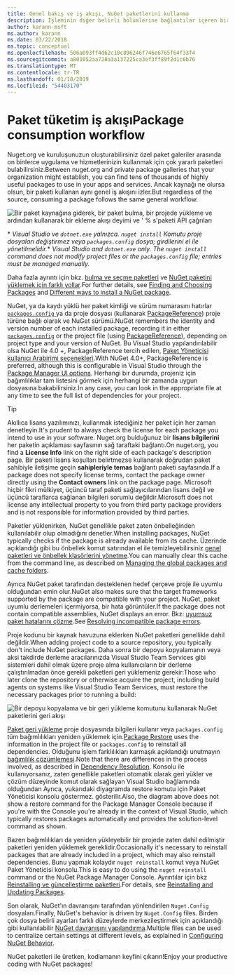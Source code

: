 ```yaml
---
title: Genel bakış ve iş akışı, NuGet paketlerini kullanma
description: İşleminin diğer belirli bölümlerine bağlantılar içeren bir proje içinde NuGet paketlerini kullanma işlemine bir genel bakış.
author: karann-msft
ms.author: karann
ms.date: 03/22/2018
ms.topic: conceptual
ms.openlocfilehash: 506a093ff4d62c10c896246f746e6765f64f33f4
ms.sourcegitcommit: a801052aa728a3a137225ca3ef3ff89f2d1c6b76
ms.translationtype: MT
ms.contentlocale: tr-TR
ms.lasthandoff: 01/18/2019
ms.locfileid: "54403170"
---
```

# <a name="package-consumption-workflow"></a><span data-ttu-id="dc79a-103">Paket tüketim iş akışı</span><span class="sxs-lookup"><span data-stu-id="dc79a-103">Package consumption workflow</span></span>

<span data-ttu-id="dc79a-104">Nuget.org ve kuruluşunuzun oluşturabilirsiniz özel paket galeriler arasında on binlerce uygulama ve hizmetlerinizin kullanmak için çok yararlı paketleri bulabilirsiniz.</span><span class="sxs-lookup"><span data-stu-id="dc79a-104">Between nuget.org and private package galleries that your organization might establish, you can find tens of thousands of highly useful packages to use in your apps and services.</span></span> <span data-ttu-id="dc79a-105">Ancak kaynağı ne olursa olsun, bir paketi kullanan aynı genel iş akışını izler.</span><span class="sxs-lookup"><span data-stu-id="dc79a-105">But regardless of the source, consuming a package follows the same general workflow.</span></span>

![Bir paket kaynağına giderek, bir paket bulma, bir projede yükleme ve ardından kullanarak bir ekleme akışı deyimi ve ' % s'paketi API çağrıları](media/Overview-01-GeneralFlow.png)

<span data-ttu-id="dc79a-107">\* _Visual Studio ve `dotnet.exe` yalnızca. `nuget install` Komutu proje dosyaları değiştirmez veya `packages.config` dosya; girdilerini el ile yönetilmelidir._</span><span class="sxs-lookup"><span data-stu-id="dc79a-107">\* _Visual Studio and `dotnet.exe` only. The `nuget install` command does not modify project files or the `packages.config` file; entries must be managed manually._</span></span>

<span data-ttu-id="dc79a-108">Daha fazla ayrıntı için bkz. [bulma ve seçme paketleri](../consume-packages/finding-and-choosing-packages.md) ve [NuGet paketini yüklemek için farklı yollar](ways-to-install-a-package.md).</span><span class="sxs-lookup"><span data-stu-id="dc79a-108">For further details, see [Finding and Choosing Packages](../consume-packages/finding-and-choosing-packages.md) and [Different ways to install a NuGet package](ways-to-install-a-package.md).</span></span>

<span data-ttu-id="dc79a-109">NuGet, ya da kaydı yüklü her paket kimliği ve sürüm numarasını hatırlar [ `packages.config` ](../reference/packages-config.md) ya da proje dosyası (kullanarak [PackageReference](../consume-packages/package-references-in-project-files.md)) proje türüne bağlı olarak ve NuGet sürümü.</span><span class="sxs-lookup"><span data-stu-id="dc79a-109">NuGet remembers the identity and version number of each installed package, recording it in either [`packages.config`](../reference/packages-config.md) or the project file (using [PackageReference](../consume-packages/package-references-in-project-files.md)), depending on project type and your version of NuGet.</span></span> <span data-ttu-id="dc79a-110">Bu Visual Studio yapılandırılabilir olsa NuGet ile 4.0 +, PackageReference tercih edilen, [Paket Yöneticisi kullanıcı Arabirimi seçenekleri](../tools/package-manager-ui.md).</span><span class="sxs-lookup"><span data-stu-id="dc79a-110">With NuGet 4.0+, PackageReference is preferred, although this is configurable in Visual Studio through the [Package Manager UI options](../tools/package-manager-ui.md).</span></span> <span data-ttu-id="dc79a-111">Herhangi bir durumda, projeniz için bağımlılıklar tam listesini görmek için herhangi bir zamanda uygun dosyasına bakabilirsiniz.</span><span class="sxs-lookup"><span data-stu-id="dc79a-111">In any case, you can look in the appropriate file at any time to see the full list of dependencies for your project.</span></span>

> [!Tip]
> <span data-ttu-id="dc79a-112">Akıllıca lisans yazılımınızı, kullanmak istediğiniz her paket için her zaman denetleyin.</span><span class="sxs-lookup"><span data-stu-id="dc79a-112">It's prudent to always check the license for each package you intend to use in your software.</span></span> <span data-ttu-id="dc79a-113">Nuget.org bulduğunuz bir **lisans bilgilerini** her paketin açıklaması sayfasının sağ taraftaki bağlantı.</span><span class="sxs-lookup"><span data-stu-id="dc79a-113">On nuget.org, you find a **License Info** link on the right side of each package's description page.</span></span> <span data-ttu-id="dc79a-114">Bir paketi lisans koşulları belirtmezse kullanarak doğrudan paket sahibiyle iletişime geçin **sahipleriyle temas** bağlantı paketi sayfasında.</span><span class="sxs-lookup"><span data-stu-id="dc79a-114">If a package does not specify license terms, contact the package owner directly using the **Contact owners** link on the package page.</span></span> <span data-ttu-id="dc79a-115">Microsoft hiçbir fikri mülkiyet, üçüncü taraf paketi sağlayıcılarından lisans değil ve üçüncü taraflarca sağlanan bilgileri sorumlu değildir.</span><span class="sxs-lookup"><span data-stu-id="dc79a-115">Microsoft does not license any intellectual property to you from third party package providers and is not responsible for information provided by third parties.</span></span>

<span data-ttu-id="dc79a-116">Paketler yüklenirken, NuGet genellikle paket zaten önbelleğinden kullanılabilir olup olmadığını denetler.</span><span class="sxs-lookup"><span data-stu-id="dc79a-116">When installing packages, NuGet typically checks if the package is already available from its cache.</span></span> <span data-ttu-id="dc79a-117">Üzerinde açıklandığı gibi bu önbellek komut satırından el ile temizleyebilirsiniz [genel paketleri ve önbellek klasörlerini yönetme](../consume-packages/managing-the-global-packages-and-cache-folders.md).</span><span class="sxs-lookup"><span data-stu-id="dc79a-117">You can manually clear this cache from the command line, as described on [Managing the global packages and cache folders](../consume-packages/managing-the-global-packages-and-cache-folders.md).</span></span>

<span data-ttu-id="dc79a-118">Ayrıca NuGet paket tarafından desteklenen hedef çerçeve proje ile uyumlu olduğundan emin olur.</span><span class="sxs-lookup"><span data-stu-id="dc79a-118">NuGet also makes sure that the target frameworks supported by the package are compatible with your project.</span></span> <span data-ttu-id="dc79a-119">NuGet, paket uyumlu derlemeleri içermiyorsa, bir hata görüntüler.</span><span class="sxs-lookup"><span data-stu-id="dc79a-119">If the package does not contain compatible assemblies, NuGet displays an error.</span></span> <span data-ttu-id="dc79a-120">Bkz: [uyumsuz paket hatalarını çözme](dependency-resolution.md#resolving-incompatible-package-errors).</span><span class="sxs-lookup"><span data-stu-id="dc79a-120">See [Resolving incompatible package errors](dependency-resolution.md#resolving-incompatible-package-errors).</span></span>

<span data-ttu-id="dc79a-121">Proje kodunu bir kaynak havuzuna eklerken NuGet paketleri genellikle dahil değildir.</span><span class="sxs-lookup"><span data-stu-id="dc79a-121">When adding project code to a source repository, you typically don't include NuGet packages.</span></span> <span data-ttu-id="dc79a-122">Daha sonra bir depoyu kopyalamanın veya aksi takdirde derleme aracılarınızda Visual Studio Team Services gibi sistemleri dahil olmak üzere proje alma kullanıcıların bir derleme çalıştırılmadan önce gerekli paketleri geri yüklemeniz gerekir:</span><span class="sxs-lookup"><span data-stu-id="dc79a-122">Those who later clone the repository or otherwise acquire the project, including build agents on systems like Visual Studio Team Services, must restore the necessary packages prior to running a build:</span></span>

![Bir depoyu kopyalama ve bir geri yükleme komutunu kullanarak NuGet paketlerini geri akışı](media/Overview-02-RestoreFlow.png)

<span data-ttu-id="dc79a-124">[Paket geri yükleme](../consume-packages/package-restore.md) proje dosyasında bilgileri kullanır veya `packages.config` tüm bağımlılıkları yeniden yüklemek için.</span><span class="sxs-lookup"><span data-stu-id="dc79a-124">[Package Restore](../consume-packages/package-restore.md) uses the information in the project file or `packages.config` to reinstall all dependencies.</span></span> <span data-ttu-id="dc79a-125">Olduğunu işlem farklılıkları karmaşık açıklandığı unutmayın [bağımlılık çözümlemesi](../consume-packages/dependency-resolution.md).</span><span class="sxs-lookup"><span data-stu-id="dc79a-125">Note that there are differences in the process involved, as described in [Dependency Resolution](../consume-packages/dependency-resolution.md).</span></span> <span data-ttu-id="dc79a-126">Konsolu ile kullanıyorsanız, zaten genellikle paketleri otomatik olarak geri yükler ve çözüm düzeyinde komut olarak sağlayan Visual Studio bağlamında olduğundan Ayrıca, yukarıdaki diyagramda restore komutu için Paket Yöneticisi konsolu göstermez. gösterilir.</span><span class="sxs-lookup"><span data-stu-id="dc79a-126">Also, the diagram above does not show a restore command for the Package Manager Console because if you're with the Console you're already in the context of Visual Studio, which typically restores packages automatically and provides the solution-level command as shown.</span></span>

<span data-ttu-id="dc79a-127">Bazen bağımlılıkları da yeniden yükleyebilir bir projede zaten dahil edilmiştir paketleri yeniden yüklemek gereklidir.</span><span class="sxs-lookup"><span data-stu-id="dc79a-127">Occasionally it's necessary to reinstall packages that are already included in a project, which may also reinstall dependencies.</span></span> <span data-ttu-id="dc79a-128">Bunu yapmak kolaydır `nuget reinstall` komut veya NuGet Paket Yöneticisi konsolu.</span><span class="sxs-lookup"><span data-stu-id="dc79a-128">This is easy to do using the `nuget reinstall` command or the NuGet Package Manager Console.</span></span> <span data-ttu-id="dc79a-129">Ayrıntılar için bkz [Reinstalling ve güncelleştirme paketleri](../consume-packages/reinstalling-and-updating-packages.md).</span><span class="sxs-lookup"><span data-stu-id="dc79a-129">For details, see [Reinstalling and Updating Packages](../consume-packages/reinstalling-and-updating-packages.md).</span></span>

<span data-ttu-id="dc79a-130">Son olarak, NuGet'ın davranışını tarafından yönlendirilen `Nuget.Config` dosyaları.</span><span class="sxs-lookup"><span data-stu-id="dc79a-130">Finally, NuGet's behavior is driven by `Nuget.Config` files.</span></span> <span data-ttu-id="dc79a-131">Birden çok dosya belirli ayarları farklı düzeylerde merkezileştirmek için açıklandığı gibi kullanılabilir [NuGet davranışını yapılandırma](../consume-packages/configuring-nuget-behavior.md).</span><span class="sxs-lookup"><span data-stu-id="dc79a-131">Multiple files can be used to centralize certain settings at different levels, as explained in [Configuring NuGet Behavior](../consume-packages/configuring-nuget-behavior.md).</span></span>

<span data-ttu-id="dc79a-132">NuGet paketleri ile üretken, kodlamanın keyfini çıkarın!</span><span class="sxs-lookup"><span data-stu-id="dc79a-132">Enjoy your productive coding with NuGet packages!</span></span>
